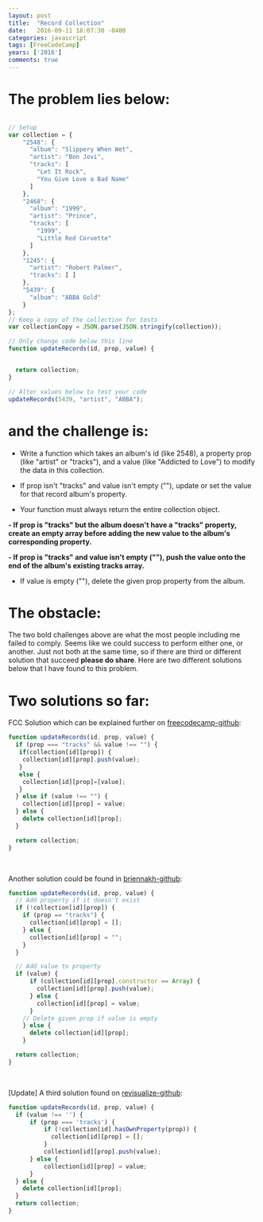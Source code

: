 ```yaml
---
layout: post
title:  "Record Collection"
date:   2016-09-11 18:07:30 -0400
categories: javascript
tags: [FreeCodeCamp]
years: ['2016']
comments: true
---
```

<!-- 
This problem is really interesting and fun. I have worked on it for <strong>DAYS</strong>. On the first day, I thought I solved it and got few red circles with x in them. I should have saved those <strong>TRIED SOLUTIONS</strong>. I've tried so <strong>MANY DIFFERENT APPROACHES</strong> that I forgot what they were. A day passed by, and another day of trying came and went. Every time when I thought I got it and then I crtl-enter'd to run the test. <strong>REJECTED</strong> my solutions and left me <strong>DEJECTED.</strong> <br>

Sometimes there would be few <strong>x'd red circles</strong>, and sometimes there would be one <strong>x'd red circle</strong> and hindered me from going forward to the next problem. <strong>I finally gave in. I decided to google the solution to this problem.</strong> To my amazement... there were many "solutions" online to this specific problem. <strong>More than five different solutions </strong> and they <strong>all promised</strong> to be working and will successfully progress into the next problem. <strong>Some of them even looked like mine</strong>, and I wondered where I might have gone wrong or is it some kind of a bug? So with <strong>no dignity</strong> I <strong>copied and pasted</strong> them into FCC. They got rejected! None of them worked when they promised to work. Well I found <strong>two solutions that worked out so far.</strong><br>

I found the solution on FCC's github. <strong>There wasn't any another solution ONLINE.</strong> Another solution was my close friend from college which you can follow her on [briennakh.github.io][briennakh]. She graduated from an university with Summa Cum Laude. She is a self taught programmer and a hardcore at it. Why did their solutions worked while most of other solutions promised to and failed? Apparently FCC had updated to prevent people from bypassing the problem without putting properties into an array. -->

# The problem lies below:

```javascript

// Setup
var collection = {
    "2548": {
      "album": "Slippery When Wet",
      "artist": "Bon Jovi",
      "tracks": [
        "Let It Rock",
        "You Give Love a Bad Name"
      ]
    },
    "2468": {
      "album": "1999",
      "artist": "Prince",
      "tracks": [
        "1999",
        "Little Red Corvette"
      ]
    },
    "1245": {
      "artist": "Robert Palmer",
      "tracks": [ ]
    },
    "5439": {
      "album": "ABBA Gold"
    }
};
// Keep a copy of the collection for tests
var collectionCopy = JSON.parse(JSON.stringify(collection));

// Only change code below this line
function updateRecords(id, prop, value) {


  return collection;
}

// Alter values below to test your code
updateRecords(5439, "artist", "ABBA");
```

# and the challenge is:


- Write a function which takes an album's id (like 2548), a property prop (like "artist" or "tracks"), and a value (like "Addicted to Love") to modify the data in this collection.

- If prop isn't "tracks" and value isn't empty (""), update or set the value for that record album's property.

- Your function must always return the entire collection object.

<strong>- If prop is "tracks" but the album doesn't have a "tracks" property, create an empty array before adding the new value to the album's corresponding property.</strong>

<strong>- If prop is "tracks" and value isn't empty (""), push the value onto the end of the album's existing tracks array.</strong>

- If value is empty (""), delete the given prop property from the album.


# The obstacle:

The two bold challenges above are what the most people including me failed to comply. Seems like we could success to perform either one, or another. Just not both at the same time, so if there are third or different solution that succeed <strong>please do share</strong>. Here are two different solutions below that I have found to this problem.

# Two solutions so far:

 FCC Solution which can be explained further on [freecodecamp-github][freecodecamp-recordcollection]:

``` javascript
function updateRecords(id, prop, value) {
  if (prop === "tracks" && value !== "") {
   if(collection[id][prop]) {
    collection[id][prop].push(value);
   }
   else {
    collection[id][prop]=[value];
   }
  } else if (value !== "") {
    collection[id][prop] = value;
  } else {
    delete collection[id][prop];
  }

  return collection;
}
```
<br>

Another solution could be found in [briennakh-github][briennakh]:

``` javascript
function updateRecords(id, prop, value) {
  // Add property if it doesn't exist
  if (!collection[id][prop]) {
    if (prop == "tracks") {
      collection[id][prop] = [];
    } else {
      collection[id][prop] = "";
    }
  }

  // Add value to property
  if (value) {
      if (collection[id][prop].constructor == Array) {
        collection[id][prop].push(value);
      } else {
        collection[id][prop] = value;
      }
    // Delete given prop if value is empty
    } else {
      delete collection[id][prop];
    }

  return collection;
}
```
<br>

[Update] A third solution found on [revisualize-github][revisualize]:

```javascript
function updateRecords(id, prop, value) {
  if (value !== '') {
      if (prop === 'tracks') {
          if (!collection[id].hasOwnProperty(prop)) {
            collection[id][prop] = [];
          }
          collection[id][prop].push(value);
      } else {
          collection[id][prop] = value;
      }
  } else {
    delete collection[id][prop];
  }
  return collection;
}
```



[briennakh]: https://briennakh.github.io
[freecodecamp-recordcollection]: https://github.com/FreeCodeCamp/FreeCodeCamp/wiki/Challenge-Record-Collection
[revisualize]: https://github.com/revisualize/FreeCodeCamp_Lessons/blob/master/Record_Collection.js
